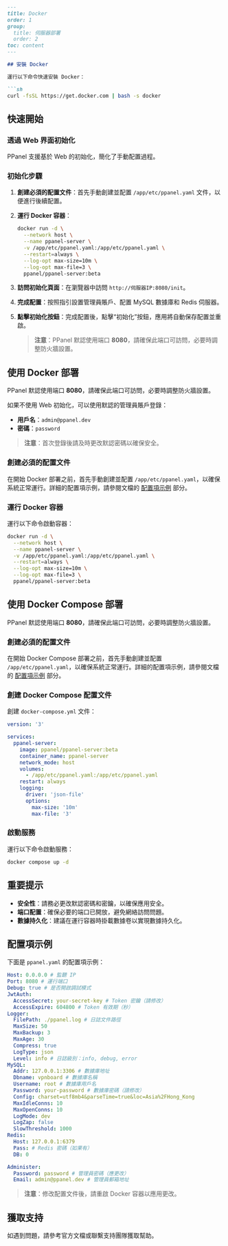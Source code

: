 ```markdown
---
title: Docker
order: 1
group: 
  title: 伺服器部署
  order: 2
toc: content
---

## 安裝 Docker

運行以下命令快速安裝 Docker：

```sh
curl -fsSL https://get.docker.com | bash -s docker
```

## 快速開始

### 透過 Web 界面初始化

PPanel 支援基於 Web 的初始化，簡化了手動配置過程。

### 初始化步驟

1. **創建必須的配置文件**：首先手動創建並配置 `/app/etc/ppanel.yaml` 文件，以便進行後續配置。

2. **運行 Docker 容器**：

   ```sh
   docker run -d \
     --network host \
     --name ppanel-server \
     -v /app/etc/ppanel.yaml:/app/etc/ppanel.yaml \
     --restart=always \
     --log-opt max-size=10m \
     --log-opt max-file=3 \
     ppanel/ppanel-server:beta
   ```

3. **訪問初始化頁面**：在瀏覽器中訪問 `http://伺服器IP:8080/init`。

4. **完成配置**：按照指引設置管理員賬戶、配置 MySQL 數據庫和 Redis 伺服器。

5. **點擊初始化按鈕**：完成配置後，點擊“初始化”按鈕，應用將自動保存配置並重啟。

   > **注意**：PPanel 默認使用端口 **8080**，請確保此端口可訪問，必要時調整防火牆設置。

## 使用 Docker 部署

PPanel 默認使用端口 **8080**，請確保此端口可訪問，必要時調整防火牆設置。

如果不使用 Web 初始化，可以使用默認的管理員賬戶登錄：

- **用戶名**：`admin@ppanel.dev`
- **密碼**：`password`

> **注意**：首次登錄後請及時更改默認密碼以確保安全。

### 創建必須的配置文件

在開始 Docker 部署之前，首先手動創建並配置 `/app/etc/ppanel.yaml`，以確保系統正常運行。詳細的配置項示例，請參閱文檔的 [配置項示例](#配置項示例) 部分。

### 運行 Docker 容器

運行以下命令啟動容器：

```sh
docker run -d \
  --network host \
  --name ppanel-server \
  -v /app/etc/ppanel.yaml:/app/etc/ppanel.yaml \
  --restart=always \
  --log-opt max-size=10m \
  --log-opt max-file=3 \
  ppanel/ppanel-server:beta
```

## 使用 Docker Compose 部署

PPanel 默認使用端口 **8080**，請確保此端口可訪問，必要時調整防火牆設置。

### 創建必須的配置文件

在開始 Docker Compose 部署之前，首先手動創建並配置 `/app/etc/ppanel.yaml`，以確保系統正常運行。詳細的配置項示例，請參閱文檔的 [配置項示例](#配置項示例) 部分。

### 創建 Docker Compose 配置文件

創建 `docker-compose.yml` 文件：

```yaml
version: '3'

services:
  ppanel-server:
    image: ppanel/ppanel-server:beta
    container_name: ppanel-server
    network_mode: host
    volumes:
      - /app/etc/ppanel.yaml:/app/etc/ppanel.yaml
    restart: always
    logging:
      driver: 'json-file'
      options:
        max-size: '10m'
        max-file: '3'
```

### 啟動服務

運行以下命令啟動服務：

```sh
docker compose up -d
```

## 重要提示

- **安全性**：請務必更改默認密碼和密鑰，以確保應用安全。
- **端口配置**：確保必要的端口已開放，避免網絡訪問問題。
- **數據持久化**：建議在運行容器時掛載數據卷以實現數據持久化。

## 配置項示例

下面是 `ppanel.yaml` 的配置項示例：

```yaml
Host: 0.0.0.0 # 監聽 IP
Port: 8080 # 運行端口
Debug: true # 是否開啟調試模式
JwtAuth:
  AccessSecret: your-secret-key # Token 密鑰（請修改）
  AccessExpire: 604800 # Token 有效期（秒）
Logger:
  FilePath: ./ppanel.log # 日誌文件路徑
  MaxSize: 50
  MaxBackup: 3
  MaxAge: 30
  Compress: true
  LogType: json
  Level: info # 日誌級別：info, debug, error
MySQL:
  Addr: 127.0.0.1:3306 # 數據庫地址
  Dbname: vpnboard # 數據庫名稱
  Username: root # 數據庫用戶名
  Password: your-password # 數據庫密碼（請修改）
  Config: charset=utf8mb4&parseTime=true&loc=Asia%2FHong_Kong
  MaxIdleConns: 10
  MaxOpenConns: 10
  LogMode: dev
  LogZap: false
  SlowThreshold: 1000
Redis:
  Host: 127.0.0.1:6379
  Pass: # Redis 密碼（如果有）
  DB: 0

Administer:
  Password: password # 管理員密碼（應更改）
  Email: admin@ppanel.dev # 管理員郵箱地址
```

> **注意**：修改配置文件後，請重啟 Docker 容器以應用更改。

## 獲取支持

如遇到問題，請參考官方文檔或聯繫支持團隊獲取幫助。
```

